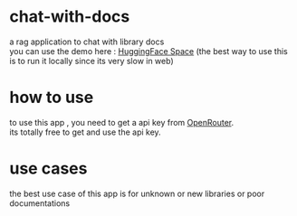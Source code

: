 # chat-with-docs
a rag application to chat with library docs\
you can use the demo here : [HuggingFace Space](https://huggingface.co/spaces/mehmet0001/chat-with-docs) (the best way to use this is to run it locally since its very slow in web)

# how to use
to use this app , you need to get a api key from [OpenRouter](https://openrouter.ai/).\
its totally free to get and use the api key.

# use cases
the best use case of this app is for unknown or new libraries or poor documentations
